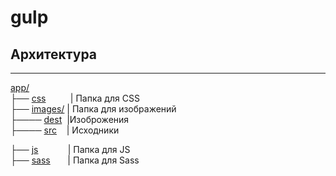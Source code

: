 # gulp

## Архитектура
<hr>
<a href="https://github.com/EgorMizerov/gulp/app/">app/</a><br>
├── <a href="https://github.com/EgorMizerov/gulp/app/css">css</a> &nbsp&nbsp&nbsp&nbsp&nbsp&nbsp&nbsp&nbsp&nbsp| Папка для CSS<br>
├── <a href="https://github.com/EgorMizerov/gulp/app/images">images/</a> | Папка для изображений<br>
├──── <a href="https://github.com/EgorMizerov/gulp/app/images/dest">dest</a>&nbsp |Изоброжения<br>
├──── <a href="https://github.com/EgorMizerov/gulp/app/images/src">src</a>&nbsp&nbsp&nbsp | Исходники<br>

├── <a href="https://github.com/EgorMizerov/gulp/app/js">js</a> &nbsp;&nbsp;&nbsp;&nbsp;&nbsp;&nbsp;&nbsp;&nbsp;&nbsp;&nbsp;&nbsp;| Папка для JS<br>
├── <a href="https://github.com/EgorMizerov/gulp/app/sass">sass</a>&nbsp;&nbsp;&nbsp;&nbsp;&nbsp;&nbsp; | Папка для Sass<br>
